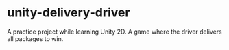 # unity-delivery-driver
A practice project while learning Unity 2D. A game where the driver delivers all packages to win.
